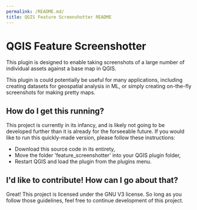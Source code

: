```yaml
---
permalink: /README.md/
title: QGIS Feature Screenshotter README
---
```


# QGIS Feature Screenshotter
This plugin is designed to enable taking screenshots of a large number of individual assets against a base map in QGIS.

This plugin is could potentially be useful for many applications, including creating datasets for geospatial analysis in ML, or simply creating on-the-fly screenshots for making pretty maps.


## How do I get this running?
This project is currently in its infancy, and is likely not going to be developed further than it is already for the forseeable future. 
If you would like to run this quickly-made version, please follow these instructions:
* Download this source code in its entirety,
* Move the folder 'feature_screenshotter' into your QGIS plugin folder,
* Restart QGIS and load the plugin from the plugins menu.

## I'd like to contribute! How can I go about that?
Great! This project is licensed under the GNU V3 license. So long as you follow those guidelines, feel free to continue development of this project.